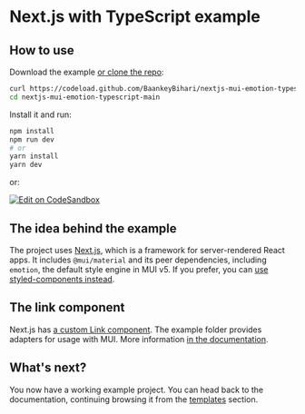 # Next.js with TypeScript example

## How to use

Download the example [or clone the repo](https://github.com/BaankeyBihari/nextjs-mui-emotion-typescript):

<!-- #default-branch-switch -->

```sh
curl https://codeload.github.com/BaankeyBihari/nextjs-mui-emotion-typescript/tar.gz/main | tar -xz
cd nextjs-mui-emotion-typescript-main
```

Install it and run:

```sh
npm install
npm run dev
# or
yarn install
yarn dev
```

or:

<!-- #default-branch-switch -->

[![Edit on CodeSandbox](https://codesandbox.io/static/img/play-codesandbox.svg)](https://codesandbox.io/s/github/BaankeyBihari/nextjs-mui-emotion-typescript)

## The idea behind the example

The project uses [Next.js](https://github.com/zeit/next.js), which is a framework for server-rendered React apps.
It includes `@mui/material` and its peer dependencies, including `emotion`, the default style engine in MUI v5. If you prefer, you can [use styled-components instead](https://mui.com/guides/interoperability/#styled-components).

## The link component

Next.js has [a custom Link component](https://nextjs.org/docs/api-reference/next/link).
The example folder provides adapters for usage with MUI.
More information [in the documentation](https://mui.com/guides/routing/#next-js).

## What's next?

<!-- #default-branch-switch -->

You now have a working example project.
You can head back to the documentation, continuing browsing it from the [templates](https://mui.com/getting-started/templates/) section.
